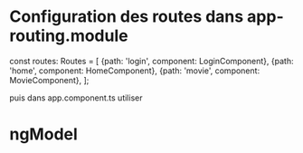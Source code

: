 # Configuration des routes dans app-routing.module
  const routes: Routes = [
    {path: 'login', component: LoginComponent},
    {path: 'home', component: HomeComponent},
    {path: 'movie', component: MovieComponent},
];

puis dans app.component.ts utiliser <router-outlet></router-outlet>

# ngModel 
